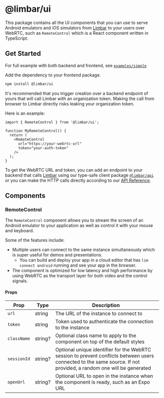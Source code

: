 # @limbar/ui

This package contains all the UI components that you can use to serve
Android emulators and iOS simulators from [Limbar](https://limbar.io)
to your users over WebRTC, such as `RemoteControl` which is a React
component written in TypeScript.

## Get Started

For full example with both backend and frontend, see
[`examples/simple`](../../examples/simple)

Add the dependency to your frontend package.
```bash
npm install @limbar/ui
```

It's recommended that you trigger creation over a backend endpoint of
yours that will call Limbar with an organization token. Making the
call from browser to Limbar directly risks leaking your organization token.

Here is an example:

```tsx
import { RemoteControl } from '@limbar/ui';

function MyRemoteControl() {
  return (
    <RemoteControl 
      url="https://your-webrtc-url" 
      token="your-auth-token"
    />
  );
}
```

To get the WebRTC URL and token, you can add an endpoint to your backend
that calls [Limbar](https://limbar.io) using our type-safe client package
[`@limbar/api`](../api) or you can make the HTTP calls directly according to our
[API Reference](https://limbar.io/docs/api-reference).

## Components

### RemoteControl

The `RemoteControl` component allows you to stream the screen of an Android emulator to your application as well as control it
with your mouse and keyboard.

Some of the features include:

* Multiple users can connect to the same instance simultaneously which is super useful for
  demos and presentations.
  * You can build and deploy your app in a cloud editor that has `lim connect android` running and see your app
    in the browser.
* The component is optimized for low latency and high performance by using WebRTC as the transport layer for both video
  and the control signals.

#### Props

| Prop | Type | Description |
|------|------|-------------|
| `url` | string | The URL of the instance to connect to |
| `token` | string | Token used to authenticate the connection to the instance |
| `className` | string? | Optional class name to apply to the component on top of the default styles |
| `sessionId` | string? | Optional unique identifier for the WebRTC session to prevent conflicts between users connected to the same source. If not provided, a random one will be generated |
| `openUrl` | string? | Optional URL to open in the instance when the component is ready, such as an Expo URL |
